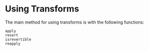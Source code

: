 # Using Transforms

The main method for using transforms is with the following functions:

```@docs
apply
revert
isrevertible
reapply
```